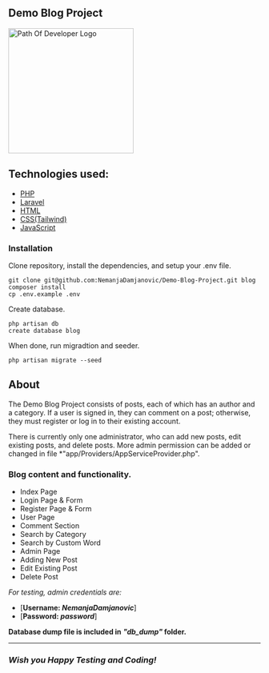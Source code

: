 ## Demo Blog Project

<img src="https://live.staticflickr.com/65535/52745588023_12304c8db3_w.jpg" alt="Path Of Developer Logo" width="250">

## Technologies used:

* [PHP](https://www.php.net/)
* [Laravel](https://laravel.com/)
* [HTML](https://en.wikipedia.org/wiki/HTML)
* [CSS(Tailwind)](https://en.wikipedia.org/wiki/CSS)
* [JavaScript](https://www.javascript.com/)

### Installation

Clone repository, install the dependencies, and setup your .env file.

```
git clone git@github.com:NemanjaDamjanovic/Demo-Blog-Project.git blog
composer install
cp .env.example .env
```
Create database.
```
php artisan db
create database blog
```

When done, run migradtion and seeder.
```
php artisan migrate --seed
```


## About

The Demo Blog Project consists of posts, each of which has an author and a category. If a user is signed in, they can comment on a post; otherwise, they must register or log in to their existing account.

There is currently only one administrator, who can add new posts, edit existing posts, and delete posts.
More admin permission can be added or changed in file *"app/Providers/AppServiceProvider.php".

### Blog content and functionality.

- Index Page
- Login Page & Form
- Register Page & Form
- User Page
- Comment Section
- Search by Category
- Search by Custom Word
- Admin Page
- Adding New Post
- Edit Existing Post
- Delete Post


*For testing, admin credentials are:*
* [**Username: *NemanjaDamjanovic***]
* [**Password: *password***]

**Database dump file is included in** ***"db_dump"* folder.**


__________________________________________________

<h3><i>Wish you Happy Testing and Coding!</i></h3>

